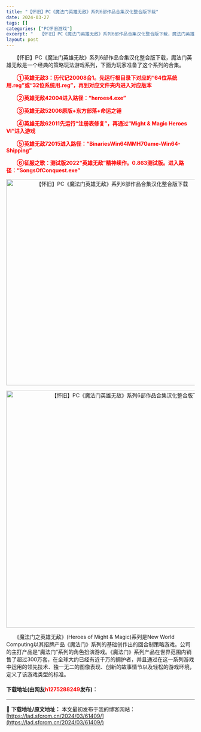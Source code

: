 ```yaml
---
title: "【怀旧】PC《魔法门英雄无敌》系列6部作品合集汉化整合版下载"
date: 2024-03-27
tags: []
categories: ["PC怀旧游戏"]
excerpt: "　　【怀旧】PC《魔法门英雄无敌》系列6部作品合集汉化整合版下载，魔法门英雄无敌是一个经典的策略玩法游戏系列，下面为玩家准备了这个系列的合集。 　　①英雄无敌3：历代记20008合1。先运行根目录下对应的&ldquo;64位系统用.reg&rdquo;或&ldquo;32位系统用.reg&amp;rdquo&hellip;"
layout: post
---
```


 <p>　　【怀旧】PC《魔法门英雄无敌》系列6部作品合集汉化整合版下载，魔法门英雄无敌是一个经典的策略玩法游戏系列，下面为玩家准备了这个系列的合集。</p> <p><span style="color:#FF0000;"><strong>　　①英雄无敌3：历代记20008合1。先运行根目录下对应的&ldquo;64位系统用.reg&rdquo;或&ldquo;32位系统用.reg&rdquo;，再到对应文件夹内进入对应版本</strong></span></p> <p><span style="color:#FF0000;"><strong>　　②英雄无敌42004进入路径：&ldquo;heroes4.exe&rdquo;</strong></span></p> <p><span style="color:#FF0000;"><strong>　　③英雄无敌52006原版+东方部落+命运之锤</strong></span></p> <p><span style="color:#FF0000;"><strong>　　④英雄无敌62011先运行&ldquo;注册表修复&rdquo;，再通过&ldquo;Might &amp; Magic Heroes VI&rdquo;进入游戏</strong></span></p> <p><span style="color:#FF0000;"><strong>　　⑤英雄无敌72015进入路径：&ldquo;BinariesWin64MMH7Game-Win64-Shipping&rdquo;</strong></span></p> <p><span style="color:#FF0000;"><strong>　　⑥征服之歌：测试版2022&ldquo;英雄无敌&rdquo;精神续作。0.863测试版。进入路径：&ldquo;SongsOfConquest.exe&rdquo;</strong></span></p> <p align="center"><img align="" border="0" src="https://lad.sfcrom.cn/wp-content/uploads/2024/03/20240327_660439db833c0.webp" width="550" alt="【怀旧】PC《魔法门英雄无敌》系列6部作品合集汉化整合版下载" /></p> <p align="center"><img align="" border="0" src="https://lad.sfcrom.cn/wp-content/uploads/2024/03/20240327_660439dbcba18.webp" width="632" alt="【怀旧】PC《魔法门英雄无敌》系列6部作品合集汉化整合版下载" /></p> <p>　　《魔法门之英雄无敌》(Heroes of Might &amp; Magic)系列是New World Computing以其招牌产品《魔法门》系列的基础创作出的回合制策略游戏。公司的主打产品是&ldquo;魔法门&rdquo;系列的角色扮演游戏。《魔法门》系列产品在世界范围内销售了超过300万套，在全球大约已经有近千万的拥护者，并且通过在这一系列游戏中运用的领先技术、独一无二的图像表现、创新的故事情节以及轻松的游戏环境，定义了该游戏类型的标准。</p> <p><h4>下载地址(由网友<font color="red">h1275288249</font>发布)：</h4></p> 

---
📖 **下载地址/原文地址：** 本文最初发布于我的博客网站：[https://lad.sfcrom.cn/2024/03/61409/](https://lad.sfcrom.cn/2024/03/61409/)

